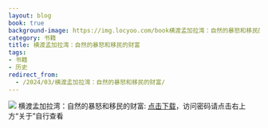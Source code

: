 ```yaml
---
layout: blog
book: true
background-image: https://img.locyoo.com/book横渡孟加拉湾：自然的暴怒和移民的财富.jpg
category: 书籍
title: 横渡孟加拉湾：自然的暴怒和移民的财富
tags:
- 书籍
- 历史
redirect_from:
  - /2024/03/横渡孟加拉湾：自然的暴怒和移民的财富/
---
```

![](https://img.locyoo.com/book横渡孟加拉湾：自然的暴怒和移民的财富.jpg)
横渡孟加拉湾：自然的暴怒和移民的财富: <a name = "ref1" href="hhttps://url18.ctfile.com/f/50983618-1345418560-a7e784?p=3619">点击下载</a>，访问密码请点击右上方“关于”自行查看